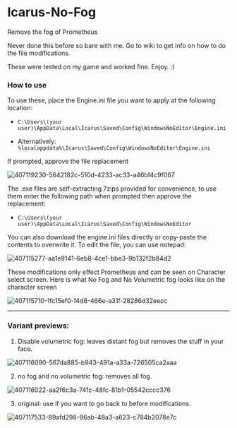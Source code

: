# Icarus-No-Fog

Remove the fog of Prometheus

Never done this before so bare with me. Go to wiki to get info on how to do the file modifications.

These were tested on my game and worked fine. Enjoy. :)

### How to use

To use these, place the Engine.ini file you want to apply at the following location:

- ```C:\Users\(your user)\AppData\Local\Icarus\Saved\Config\WindowsNoEditor\Engine.ini```

- Alternatively: ```%localappdata%\Icarus\Saved\Config\WindowsNoEditor\Engine.ini```

If prompted, approve the file replacement

![407119230-5642182c-510d-4233-ac33-a46bf4c9f067](https://github.com/user-attachments/assets/93991b6c-1944-4b8a-9407-bbb3ad12de4b)


The .exe files are self-extracting 7zips provided for convenience, to use them enter the following path when prompted then approve the replacement:
- ```C:\Users\(your user)\AppData\Local\Icarus\Saved\Config\WindowsNoEditor```

You can also download the engine.ini files directly or copy-paste the contents to overwrite it. To edit the file, you can use notepad:

![407115277-aa1e9141-6eb8-4ce1-bbe3-9b132f2b84d2](https://github.com/user-attachments/assets/0fdf3428-01d6-4140-8f08-5c8981e4d4fc)

These modifications only effect Prometheus and can be seen on Character select screen. Here is what No Fog and No Volumetric fog looks like on the character screen

![407115710-1fc15ef0-f4d8-466e-a31f-28286d32eecc](https://github.com/user-attachments/assets/3e537546-522f-4af9-8702-2e29165d45cb)

----

### Variant previews:
1. Disable volumetric fog: leaves distant fog but removes the stuff in your face.

![407116090-567da885-b943-491a-a33a-726505ca2aaa](https://github.com/user-attachments/assets/84d556b0-a981-4723-b1f0-a5e5dfbb5436)

2. no fog and no volumetric fog: removes all fog.

![407116022-aa2f6c3a-741c-48fc-81b1-05542cccc376](https://github.com/user-attachments/assets/b4067ea1-8192-45d3-bebf-7316d7371846)

3. original: use if you want to go back to before modifications.

![407117533-89afd298-96ab-48a3-a623-c784b2078e7c](https://github.com/user-attachments/assets/79d43179-f1d9-478d-8e99-048096089db9)


